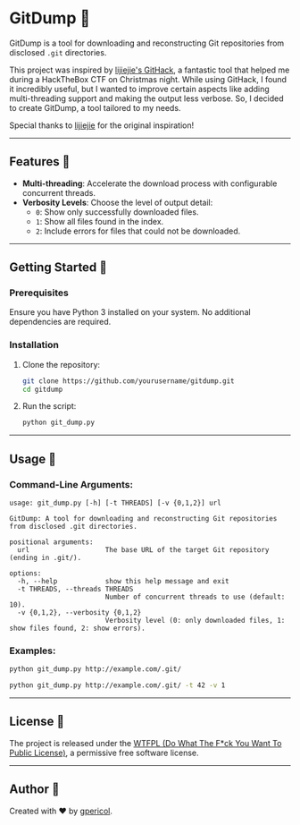 # GitDump 🥷

GitDump is a tool for downloading and reconstructing Git repositories from disclosed `.git` directories. 

This project was inspired by [lijiejie's GitHack](https://github.com/lijiejie/GitHack), a fantastic tool that helped me during a HackTheBox CTF on Christmas night. While using GitHack, I found it incredibly useful, but I wanted to improve certain aspects like adding multi-threading support and making the output less verbose. So, I decided to create GitDump, a tool tailored to my needs.

Special thanks to [lijiejie](https://github.com/lijiejie) for the original inspiration!

---

## Features 🌟

- **Multi-threading**: Accelerate the download process with configurable concurrent threads.
- **Verbosity Levels**: Choose the level of output detail:
  - `0`: Show only successfully downloaded files.
  - `1`: Show all files found in the index.
  - `2`: Include errors for files that could not be downloaded.

---

## Getting Started 🚀

### Prerequisites
Ensure you have Python 3 installed on your system. No additional dependencies are required.

### Installation
1. Clone the repository:
   ```bash
   git clone https://github.com/yourusername/gitdump.git
   cd gitdump
   ```

2. Run the script:
   ```bash
   python git_dump.py
   ```

---

## Usage 📖

### Command-Line Arguments:
```
usage: git_dump.py [-h] [-t THREADS] [-v {0,1,2}] url

GitDump: A tool for downloading and reconstructing Git repositories from disclosed .git directories.

positional arguments:
  url                   The base URL of the target Git repository (ending in .git/).

options:
  -h, --help            show this help message and exit
  -t THREADS, --threads THREADS
                        Number of concurrent threads to use (default: 10).
  -v {0,1,2}, --verbosity {0,1,2}
                        Verbosity level (0: only downloaded files, 1: show files found, 2: show errors).
```

### Examples:
```bash
python git_dump.py http://example.com/.git/
```
```bash
python git_dump.py http://example.com/.git/ -t 42 -v 1
```

---

## License 📜

The project is released under the [WTFPL (Do What The F*ck You Want To Public License)](LICENSE), a permissive free software license.

---

## Author 🙌

Created with ❤️ by [gpericol](https://github.com/gpericol).